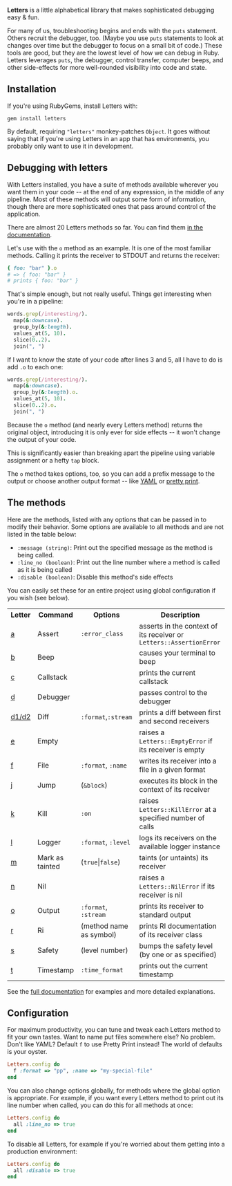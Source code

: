 **Letters** is a little alphabetical library that makes sophisticated debugging easy &amp; fun.

For many of us, troubleshooting begins and ends with the `puts` statement. Others recruit the debugger, too. (Maybe you use `puts` statements to look at changes over time but the debugger to focus on a small bit of code.) These tools are good, but they are the lowest level of how we can debug in Ruby. Letters leverages `puts`, the debugger, control transfer, computer beeps, and other side-effects for more well-rounded visibility into code and state.

## Installation ##

If you're using RubyGems, install Letters with:

    gem install letters

By default, requiring `"letters"` monkey-patches `Object`. It goes without saying that if you're using Letters in an app that has environments, you probably only want to use it in development.

## Debugging with letters ##

With Letters installed, you have a suite of methods available wherever you want them in your code -- at the end of any expression, in the middle of any pipeline. Most of these methods will output some form of information, though there are more sophisticated ones that pass around control of the application.

There are almost 20 Letters methods so far. You can find them [in the documentation](http://lettersrb.com/api).

Let's use with the `o` method as an example. It is one of the most familiar methods. Calling it prints the receiver to STDOUT and returns the receiver:

```ruby
{ foo: "bar" }.o
# => { foo: "bar" }
# prints { foo: "bar" }
```

That's simple enough, but not really useful. Things get interesting when you're in a pipeline:

```ruby
words.grep(/interesting/).
  map(&:downcase).
  group_by(&:length).
  values_at(5, 10).
  slice(0..2).
  join(", ")
```

If I want to know the state of your code after lines 3 and 5, all I have to do is add `.o` to each one:

```ruby
words.grep(/interesting/).
  map(&:downcase).
  group_by(&:length).o.
  values_at(5, 10).
  slice(0..2).o.
  join(", ")
```

Because the `o` method (and nearly every Letters method) returns the original object, introducing it is only ever for side effects -- it won't change the output of your code.

This is significantly easier than breaking apart the pipeline using variable assignment or a hefty `tap` block.

The `o` method takes options, too, so you can add a prefix message to the output or choose another output format -- like [YAML]() or [pretty print]().

## The methods ##

Here are the methods, listed with any options that can be passed in to modify their behavior.  Some options are available to all methods and are not listed in the table below:

- `:message (string)`: Print out the specified message as the method is being called.
- `:line_no (boolean)`: Print out the line number where a method is called as it is being called
- `:disable (boolean)`: Disable this method's side effects

You can easily set these for an entire project using global configuration if you wish (see below).

<table>
  <tr>
    <th>Letter</th>
    <th>Command</th>
    <th>Options</th>
    <th>Description</th>
  </tr>

  <tr>
    <td><a href="http://lettersrb.com/api#a">a</a></td>
    <td>Assert</td>
    <td><code>:error_class</code></td>
    <td>asserts in the context of its receiver or <code>Letters::AssertionError</code></td>
  </tr>

  <tr>
    <td><a href="http://lettersrb.com/api#b">b</a></td>
    <td>Beep</td>
    <td></td>
    <td>causes your terminal to beep</td>
  </tr>

  <tr>
    <td><a href="http://lettersrb.com/api#c">c</a></td>
    <td>Callstack</td>
    <td></td>
    <td>prints the current callstack</td>
  </tr>

  <tr>
    <td><a href="http://lettersrb.com/api#d">d</a></td>
    <td>Debugger</td>
    <td></td>
    <td>passes control to the debugger</td>
  </tr>

  <tr>
    <td><a href="http://lettersrb.com/api#d1/d2">d1/d2</a></td>
    <td>Diff</td>
    <td><code>:format</code>,<code>:stream</code></td>
    <td>prints a diff between first and second receivers</td>
  </tr>

  <tr>
    <td><a href="http://lettersrb.com/api#e">e</a></td>
    <td>Empty</td>
    <td></td>
    <td>raises a <code>Letters::EmptyError</code> if its receiver is empty</td>
  </tr>

  <tr>
    <td><a href="http://lettersrb.com/api#f">f</a></td>
    <td>File</td>
    <td><code>:format</code>, <code>:name</code></td>
    <td>writes its receiver into a file in a given format</td>
  </tr>

  <tr>
    <td><a href="http://lettersrb.com/api#j">j</a></td>
    <td>Jump</td>
    <td>(<code>&block</code>)</td>
    <td>executes its block in the context of its receiver</td>
  </tr>

  <tr>
    <td><a href="http://lettersrb.com/api#k">k</a></td>
    <td>Kill</td>
    <td><code>:on</code></td>
    <td>raises <code>Letters::KillError</code> at a specified number of calls</td>
  </tr>

  <tr>
    <td><a href="http://lettersrb.com/api#l">l</a></td>
    <td>Logger</td>
    <td><code>:format</code>, <code>:level</code></td>
    <td>logs its receivers on the available logger instance</td>
  </tr>

  <tr>
    <td><a href="http://lettersrb.com/api#m">m</a></td>
    <td>Mark as tainted</td>
    <td>(<code>true</code>|<code>false</code>)</td>
    <td>taints (or untaints) its receiver</td>
  </tr>

  <tr>
    <td><a href="http://lettersrb.com/api#n">n</a></td>
    <td>Nil</td>
    <td></td>
    <td>raises a <code>Letters::NilError</code> if its receiver is nil</td>
  </tr>

  <tr>
    <td><a href="http://lettersrb.com/api#o">o</a></td>
    <td>Output</td>
    <td><code>:format</code>, <code>:stream</code></td>
    <td>prints its receiver to standard output</td>
  </tr>

  <tr>
    <td><a href="http://lettersrb.com/api#r">r</a></td>
    <td>Ri</td>
    <td>(method name as symbol)</td>
    <td>prints RI documentation of its receiver class</td>
  </tr>

  <tr>
    <td><a href="http://lettersrb.com/api#s">s</a></td>
    <td>Safety</td>
    <td>(level number)</td>
    <td>bumps the safety level (by one or as specified)</td>
  </tr>

  <tr>
    <td><a href="http://lettersrb.com/api#t">t</a></td>
    <td>Timestamp</td>
    <td><code>:time_format</code></td>
    <td>prints out the current timestamp</td>
  </tr>
</table>

See the [full documentation](http://lettersrb.com/api) for examples and more detailed explanations.

## Configuration ##

For maximum productivity, you can tune and tweak each Letters method to fit your own tastes. Want to name put files somewhere else? No problem. Don't like YAML? Default `f` to use Pretty Print instead! The world of defaults is your oyster.

```ruby
Letters.config do
  f :format => "pp", :name => "my-special-file"
end
```

You can also change options globally, for methods where the global option is appropriate. For example, if you want every Letters method to print out its line number when called, you can do this for all methods at once:

```ruby
Letters.config do
  all :line_no => true
end
```

To disable all Letters, for example if you're worried about them getting into a production environment:

```ruby
Letters.config do
  all :disable => true
end
```
